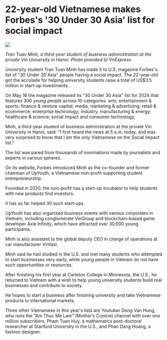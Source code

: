 # 22-year-old Vietnamese makes Forbes's '30 Under 30 Asia' list for social impact

![](https://i1-english.vnecdn.net/2024/05/18/sinhvien58721715830152-1716001-6406-7365-1716001743.jpg?w=680&h=408&q=100&dpr=1&fit=crop&s=rUfkpQUFwLC3MJX2D-4bkg)

*Tran Tuan Minh, a third-year student of business administration at the private Vin University in Hanoi. Photo provided to VnExpress*

University student Tran Tuan Minh has made it to U.S. magazine Forbes's list of "30 Under 30 Asia" people having a social impact.
The 22-year-old got the accolade for helping university students raise a total of US$3.5 million in start-up investments.

On May 16 the magazine released its "30 Under 30 Asia" list for 2024 that features 300 young people across 10 categories: arts; entertainment & sports; finance & venture capital; media, marketing & advertising; retail & ecommerce; enterprise technology; industry, manufacturing & energy; healthcare & science; social impact and consumer technology.

Minh, a third-year student of business administration at the private Vin University in Hanoi, said: "I first heard the news at 5 a.m. today, and was very surprised to know that I am the only Vietnamese on the Social Impact list."

The list was pared from thousands of nominations made by journalists and experts in various spheres.

On its website, Forbes introduced Minh as the co-founder and former chairman of UpYouth, a Vietnamese non-profit supporting student entrepreneurship.

Founded in 2020, the non-profit has a start-up incubator to help students with new products find investors.

It has so far helped 30 such start-ups.

UpYouth has also organized business events with various corporates in Vietnam, including conglomerate VinGroup and blockchain-based game developer Axie Infinity, which have attracted over 30,000 young participants.

Minh is also assistant to the global deputy CEO in charge of operations at car manufacturer Vinfast.

Minh said he had studied in the U.S. and met many students who attempted to start businesses very early, while young people in Vietnam do not have such opportunities or resources.

After finishing his first year at Carleton College in Minnesota, the U.S., he returned to Vietnam with a wish to help young university students build real businesses and contribute to society.

He hopes to start a business after finishing university and take Vietnamese products to international markets.

Three other Vietnamese in this year's lists are Youtuber Dong Van Hung, who runs the "Am Thuc Me Lam" (Mother’s Cuisine) channel with over one million subscribers, Pham Tuan Huy, a mathematics post-doctoral researcher at Stanford University in the U.S., and Phan Dang Hoang, a fashion designer.